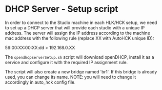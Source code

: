 # DHCP Server - Setup script

In order to connect to the Studio machine in each HLK/HCK setup, we need to set up a DHCP server that will provide each studio with a unique IP address.  The server will assign the IP address according to the machine mac address with the following rule (replace XX with AutoHCK unique ID):

56:00:XX:00:XX:dd > 192.168.0.XX

The `opendhcpserverSetup.sh` script will download openDHCP, install it as a service and configure it with the required IP assignment rule.

The script will also create a new bridge named 'br1'. If this bridge is already used, you can change its name.
NOTE: you will need to change it accordingly in auto_hck config file.

